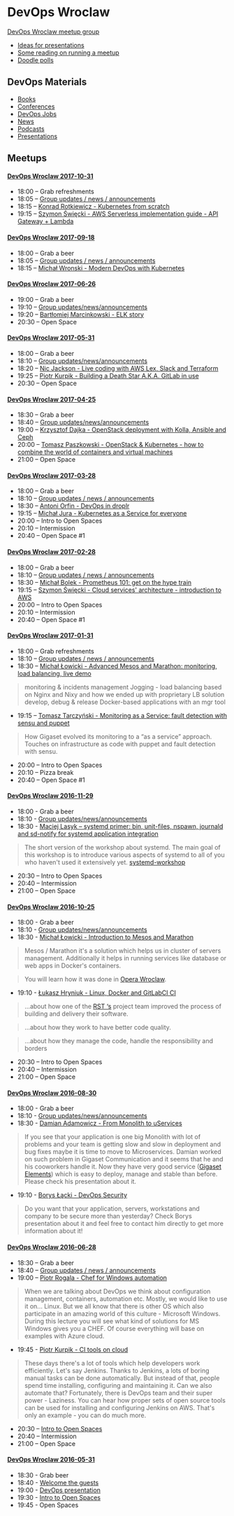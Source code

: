 DevOps Wroclaw
==============
[DevOps Wroclaw meetup group](http://www.meetup.com/Wroclaw-DevOps-Meetup/)

- [Ideas for presentations](/ideas_for_presentations.md/)
- [Some reading on running a meetup](/running_a_meetup.md/)
- [Doodle polls](/doodle_polls.md/)

DevOps Materials
----------------

- [Books](/devops_materials/books.md)
- [Conferences](/devops_materials/conferences.md)
- [DevOps Jobs](/devops_jobs/README.md)
- [News](/devops_materials/news.md)
- [Podcasts](/devops_materials/podcasts.md)
- [Presentations](/devops_materials/presentations.md)

Meetups
-------

#### [DevOps Wroclaw 2017-10-31](https://www.meetup.com/Wroclaw-DevOps-Meetup/events/244114271/) ####
- 18:00 – Grab refreshments
- 18:05 – [Group updates / news / announcements](https://github.com/devopswroclaw/presentations/raw/master/slides/devopswroclaw_2017-10-31/2017-10_Group_updates_news_announcements.pdf)
- 18:15 – [Konrad Rotkiewicz - Kubernetes from scratch](https://github.com/devopswroclaw/presentations/raw/master/slides/devopswroclaw_2017-10-31/Konrad_Rotkiewicz_-_Kubernetes_from_scratch.pdf)
- 19:15 – [Szymon Święcki - AWS Serverless implementation guide - API Gateway + Lambda](https://github.com/devopswroclaw/presentations/raw/master/slides/devopswroclaw_2017-10-31/Szymon_Swiecki_-_AWS_Serverless_implementation_guide.pdf)

#### [DevOps Wroclaw 2017-09-18](https://www.meetup.com/Wroclaw-DevOps-Meetup/events/242760272/) ####
- 18:00 – Grab a beer
- 18:05 – [Group updates / news / announcements](https://github.com/devopswroclaw/presentations/raw/master/slides/devopswroclaw_2017-09-18/2017-09_Group_updates_news_announcements.pdf)
- 18:15 – [Michał Wronski - Modern DevOps with Kubernetes](https://github.com/devopswroclaw/presentations/raw/master/slides/devopswroclaw_2017-09-18/Michal_Wronski_-_Modern_DevOps_with_Kubernetes.pdf)

#### [DevOps Wroclaw 2017-06-26](https://www.meetup.com/Wroclaw-DevOps-Meetup/events/240715565/) ####
- 19:00 – Grab a beer
- 19:10 – [Group updates/news/announcements](https://github.com/devopswroclaw/presentations/raw/master/slides/devopswroclaw_2017-06-26/2017-06_Group_updates_news_announcements.pdf)
- 19:20 – [Bartłomiej Marcinkowski - ELK story](https://github.com/devopswroclaw/presentations/raw/master/slides/devopswroclaw_2017-06-26/Bartlomiej_Marcinkowski_-_ELK_story.pdf)
- 20:30 – Open Space

#### [DevOps Wroclaw 2017-05-31](https://www.meetup.com/Wroclaw-DevOps-Meetup/events/239481763/) ####
- 18:00 – Grab a beer
- 18:10 – [Group updates/news/announcements](https://github.com/devopswroclaw/presentations/raw/master/slides/devopswroclaw_2017-05-31/2017-05_Group_updates_news_announcements.pdf)
- 18:20 – [Nic Jackson - Live coding with AWS Lex, Slack and Terraform](https://nicholasjackson.io/2017/04/25/slack-bot-aws-lambda/)
- 19:25 – [Piotr Kurpik - Building a Death Star A.K.A. GitLab in use](https://github.com/devopswroclaw/presentations/raw/master/slides/devopswroclaw_2017-05-31/Piotr_Kurpik-Building_a_Death_Star-A.K.A.-GitLab_in_use.pdf)
- 20:30 – Open Space

#### [DevOps Wroclaw 2017-04-25](https://www.meetup.com/Wroclaw-DevOps-Meetup/events/239151592/) ####
- 18:30 – Grab a beer
- 18:40 – [Group updates/news/announcements](https://github.com/devopswroclaw/presentations/raw/master/slides/devopswroclaw_2017-04-25/2017-04_Group_updates_news_announcements.pdf)
- 19:00 – [Krzysztof Dajka - OpenStack deployment with Kolla, Ansible and Ceph](https://github.com/devopswroclaw/presentations/raw/master/slides/devopswroclaw_2017-04-25/Krzysztof_Dajka_-_OpenStack_deployment_with_Kolla_Ansible_and_Ceph.pdf)
- 20:00 – [Tomasz Paszkowski - OpenStack & Kubernetes - how to combine the world of containers and virtual machines](https://github.com/devopswroclaw/presentations/raw/master/slides/devopswroclaw_2017-04-25/Tomasz_Paszkowski_-_OpenStack_and_Kubernetes.pdf)
- 21:00 – Open Space

#### [DevOps Wroclaw 2017-03-28](https://www.meetup.com/Wroclaw-DevOps-Meetup/events/238053925/) ####
- 18:00 – Grab a beer
- 18:10 – [Group updates / news / announcements](https://github.com/devopswroclaw/presentations/raw/master/slides/devopswroclaw_2017-03-28/2017-03_Group_updates_news_announcements.pdf)
- 18:30 – [Antoni Orfin - DevOps in droplr](https://github.com/devopswroclaw/presentations/raw/master/slides/devopswroclaw_2017-03-28/Antoni_Orfin_-_devops_in_droplr.pdf)
- 19:15 – [Michał Jura - Kubernetes as a Service for everyone](https://github.com/devopswroclaw/presentations/raw/master/slides/devopswroclaw_2017-03-28/Michal_Jura_-_Kubernetes_as_a_Service_for_everyone.pdf)
- 20:00 – Intro to Open Spaces
- 20:10 – Intermission
- 20:40 – Open Space #1

#### [DevOps Wroclaw 2017-02-28](https://www.meetup.com/Wroclaw-DevOps-Meetup/events/237316741/) ####
- 18:00 – Grab a beer
- 18:10 – [Group updates / news / announcements](https://github.com/devopswroclaw/presentations/raw/master/slides/devopswroclaw_2017-02-28/2017-02_Group_updates_news_announcements.pdf)
- 18:30 – [Michał Bolek - Prometheus 101: get on the hype train](https://github.com/devopswroclaw/presentations/raw/master/slides/devopswroclaw_2017-02-28/Michal_Bolek_-_Prometheus_101.pdf)
- 19:15 – [Szymon Święcki - Cloud services' architecture - introduction to AWS](https://github.com/devopswroclaw/presentations/raw/master/slides/devopswroclaw_2017-02-28/Szymon_Swiecki_-_Intro_into_AWS.pdf)
- 20:00 – Intro to Open Spaces
- 20:10 – Intermission
- 20:40 – Open Space #1

#### [DevOps Wroclaw 2017-01-31](https://www.meetup.com/Wroclaw-DevOps-Meetup/events/236526236/) ####
- 18:00 – Grab refreshments
- 18:10 – [Group updates / news / announcements](https://github.com/devopswroclaw/presentations/raw/master/slides/devopswroclaw_2017-01-31/2017-01_Group_updates_news_announcements.pdf)
- 18:30 – [Michał Łowicki - Advanced Mesos and Marathon: monitoring, load balancing, live demo](https://github.com/devopswroclaw/presentations/raw/master/slides/devopswroclaw_2017-01-31/Michal_Lewicki_-_Advanced_Mesos_and_Marathon.pdf)

> monitoring & incidents management
> Jogging - load balancing based on Nginx and Nixy and how we ended up with proprietary LB solution
> develop, debug & release Docker-based applications with an mgr tool

- 19:15 – [Tomasz Tarczyński - Monitoring as a Service: fault detection with sensu and puppet](https://github.com/devopswroclaw/presentations/raw/master/slides/devopswroclaw_2017-01-31/Tomasz_Tarczynski_-_Monitoring_as_a_Service.pdf)

> How Gigaset evolved its monitoring to a “as a service” approach. Touches on infrastructure as code with puppet and fault detection with sensu.

- 20:00 – Intro to Open Spaces
- 20:10 – Pizza break
- 20:40 – Open Space #1

#### [DevOps Wroclaw 2016-11-29](https://www.meetup.com/Wroclaw-DevOps-Meetup/events/235730817/) ####
- 18:00 - Grab a beer
- 18:10 - [Group updates/news/announcements](https://github.com/devopswroclaw/presentations/raw/master/slides/devopswroclaw_2016-11-29/2016-11_Group_updates_news_announcements.pdf)
- 18:30 - [Maciej Lasyk – systemd primer: bin, unit-files, nspawn, journald and sd-notify for systemd application integration](https://github.com/devopswroclaw/presentations/raw/master/slides/devopswroclaw_2016-11-29/systemd_primer.pdf)

> The short version of the workshop about systemd. The main goal of this workshop is to introduce various aspects of systemd to all of you who haven't used it extensively yet. [systemd-workshop](https://github.com/docent-net/systemd-workshop)

- 20:30 – Intro to Open Spaces
- 20:40 – Intermission
- 21:00 – Open Space

#### [DevOps Wroclaw 2016-10-25](https://www.meetup.com/Wroclaw-DevOps-Meetup/events/234636326/) ####
- 18:00 - Grab a beer
- 18:10 - [Group updates/news/announcements](https://github.com/devopswroclaw/presentations/raw/master/slides/devopswroclaw_2016-10-25/2016-10_Group_updates_news_announcements.pdf)
- 18:30 - [Michał Łowicki - Introduction to Mesos and Marathon](https://github.com/devopswroclaw/presentations/raw/master/slides/devopswroclaw_2016-10-25/Michal_Lowicki_-_Intro_to_Mesos_and_Marathon.pdf)

> Mesos / Marathon it's a solution which helps us in cluster of servers management.
Additionally it helps in running services like database or web apps in Docker's containers.

> You will learn how it was done in [Opera Wroclaw](http://www.opera.com/pl/about).

- 19:10 - [Łukasz Hryniuk - Linux, Docker and GitLabCI CI](https://github.com/devopswroclaw/presentations/raw/master/slides/devopswroclaw_2016-10-25/Lukasz_Hryniuk_-_Linux_Docker_and_GitLabCI.pdf)

> ...about how one of the [RST ‘s](http://rst.com.pl/) project team improved the process of building and delivery their software.

> ...about how they work to have better code quality.

> ...about how they manage the code, handle the responsibility and borders

- 20:30 – Intro to Open Spaces
- 20:40 – Intermission
- 21:00 – Open Space

#### [DevOps Wroclaw 2016-08-30](https://www.meetup.com/Wroclaw-DevOps-Meetup/events/233141116/) ####
- 18:00 - Grab a beer
- 18:10 - [Group updates/news/announcements](https://github.com/devopswroclaw/presentations/blob/master/slides/devopswroclaw_2016-08-30/2016-08_Group_updates_news_announcements.pdf)
- 18:30 - [Damian Adamowicz - From Monolith to uServices](https://github.com/devopswroclaw/presentations/blob/master/slides/devopswroclaw_2016-08-30/Damian_Adamowicz_-_Essence_of_the_Cloud.pdf)

> If you see that your application is one big Monolith with lot of problems and your team is getting slow and slow in deployment and bug fixes maybe it is time to move to Microservices. Damian worked on such problem in Gigaset Communication and it seems that he and his cooworkers handle it. Now they have very good service ([Gigaset Elements](http://www.gigaset-elements.com/en/)) which is easy to deploy, manage and stable than before. Please check his presentation about it.

- 19:10 - [Borys Łącki - DevOps Security](https://github.com/devopswroclaw/presentations/blob/master/slides/devopswroclaw_2016-08-30/Borys_Lacki_-_DevOps_Security.pdf)

> Do you want that your application, servers, workstations and company to be secure more than yesterday? Check Borys presentation about it and feel free to contact him directly to get more information about it!

#### [DevOps Wroclaw 2016-06-28](http://www.meetup.com/Wroclaw-DevOps-Meetup/events/231907345/) ####
- 18:30 – Grab a beer
- 18:40 – [Group updates / news / announcements](https://github.com/devopswroclaw/presentations/blob/master/slides/devopswroclaw_2016-06-28/2016-06_-_Group_updates_news_announcements.pdf)
- 19:00 – [Piotr Rogala - Chef for Windows automation](https://github.com/devopswroclaw/presentations/blob/master/slides/devopswroclaw_2016-06-28/Piotr_Rogala-CHEF_Windows_Automation.pdf)

> When we are talking about DevOps we think about configuration management, containers, automation etc. Mostly, we would like to use it on... Linux. But we all know that there is other OS which also participate in an amazing world of this culture - Microsoft Windows. During this lecture you will see what kind of solutions for MS Windows gives you a CHEF. Of course everything will base on examples with Azure cloud.

- 19:45 - [Piotr Kurpik - CI tools on cloud](https://github.com/devopswroclaw/presentations/blob/master/slides/devopswroclaw_2016-06-28/Piotr_Kurpik-CI_tools_in_cloud.pdf)

> These days there's a lot of tools which help developers work efficiently. Let's say Jenkins. Thanks to Jenkins, a lots of boring manual tasks can be done automatically. But instead of that, people spend time installing, configuring and maintaining it. Can we also automate that? Fortunately, there is DevOps team and their super power - Laziness. You can hear how proper sets of open source tools can be used for installing and configuring Jenkins on AWS. That's only an example - you can do much more.

- 20:30 – [Intro to Open Spaces](https://github.com/devopswroclaw/presentations/blob/master/slides/devopswroclaw_2016-06-28/2016-06_-_Open_Spaces.pdf)
- 20:40 – Intermission
- 21:00 – Open Space

#### [DevOps Wroclaw 2016-05-31](http://www.meetup.com/Wroclaw-DevOps-Meetup/events/231290766/) ####
- 18:30 - Grab beer
- 18:40 - [Welcome the guests](https://github.com/devopswroclaw/presentations/blob/master/slides/devopswroclaw_2016-05-31/Welcome_the_guests.pdf)
- 19:00 - [DevOps presentation](https://github.com/devopswroclaw/presentations/blob/master/slides/devopswroclaw_2016-05-31/Intro_to_DevOps.pdf)
- 19:30 - [Intro to Open Spaces](https://github.com/devopswroclaw/presentations/blob/master/slides/devopswroclaw_2016-05-31/Open_Spaces.pdf)
- 19:45 - Open Spaces
